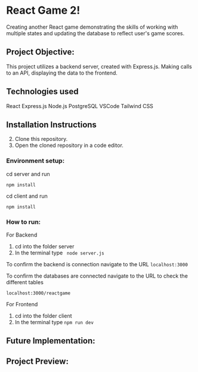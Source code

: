 # React Game 2! 

Creating another React game demonstrating the skills of working with multiple states and updating the database to reflect user's game scores. 

## Project Objective:

This project utilizes a backend server, created with Express.js. Making calls to an API, displaying the data to the frontend.

## Technologies used

React 
Express.js
Node.js
PostgreSQL
VSCode 
Tailwind CSS

## Installation Instructions

2. Clone this repository.
3. Open the cloned repository in a code editor.


### Environment setup: 

cd server and run 

`````````
npm install
`````````

cd client and run 

`````````
npm install
`````````


### How to run:

For Backend
1. cd into the folder server  
2. In the terminal type ````````` node server.js`````````

To confirm the backend is connection navigate to the URL 
`````````localhost:3000`````````

To confirm the databases are connected navigate to the URL to check the different tables 

`````````localhost:3000/reactgame`````````


For Frontend
1. cd into the folder client
2. In the terminal type ````````` npm run dev `````````


## Future Implementation: 



## Project Preview: 
